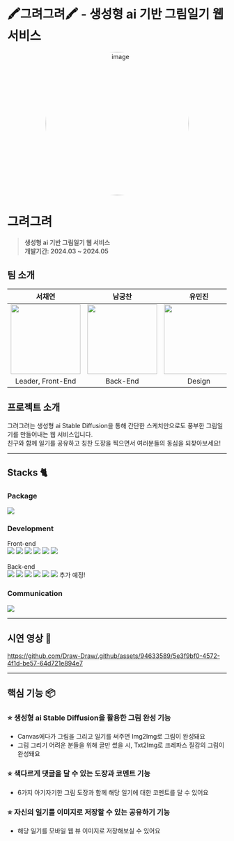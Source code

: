 # 🖍️그려그려🖍️ - 생성형 ai 기반 그림일기 웹 서비스

<div align="center">
<img width="329" alt="image" src="https://github.com/Draw-Draw/.github/assets/94633589/687efde9-5d6a-4b93-9bbe-4f515d252ba7" style="border-radius: 100%;">

</div>


# 그려그려
> **생성형 ai 기반 그림일기 웹 서비스** <br/>
> **개발기간: 2024.03 ~ 2024.05**


## 팀 소개

|      서채연       |          남궁찬         |       유민진         |                                                                                                               
| :------------------------------------------------------------------------------: | :---------------------------------------------------------------------------------------------------------------------------------------------------: | :---------------------------------------------------------------------------------------------------------------------------------------------------------------------------------------------------: | 
| <a href="https://github.com/seocylucky"> <img width="160px" src="https://github.com/Draw-Draw/.github/assets/94633589/503d8975-fa59-460d-bafd-37a8c0830aff" > </a> | <a href="https://github.com/Chan531"> <img width="160px" src="https://github.com/Draw-Draw/.github/assets/94633589/77e4e5f3-0f49-4764-ae29-baacabc03c5d" > </a>   | <img width="160px" src="https://github.com/Draw-Draw/.github/assets/94633589/84cf3874-0928-462f-ab06-b04ec40ceb9b" >   |
| Leader, Front-End | Back-End | Design |

## 프로젝트 소개

그려그려는 생성형 ai Stable Diffusion을 통해 간단한 스케치만으로도 풍부한 그림일기를 만들어내는 웹 서비스입니다. <br/>
친구와 함께 일기를 공유하고 칭찬 도장을 찍으면서 여러분들의 동심을 되찾아보세요!

---

## Stacks 🐈       

### Package
<img src="https://img.shields.io/badge/Yarn-241D53?style=flat-square&logo=Yarn&logoColor=white"> 

### Development
Front-end
<br>
<img src="https://img.shields.io/badge/TypeScript-0E6BC0?style=flat-square&logo=TypeScript&logoColor=white">
<img src="https://img.shields.io/badge/React-53CFF6?style=flat-square&logo=React&logoColor=white">
<img src="https://img.shields.io/badge/Recoil-0E6BC0?style=flat-square&logo=Recoil&logoColor=white">
<img src="https://img.shields.io/badge/StyledComponents-D05880?style=flat-square&logo=styled-components&logoColor=white">
<img src="https://img.shields.io/badge/ESLint-FB2643?style=flat-square&logo=ESLint&logoColor=white">
<img src="https://img.shields.io/badge/Prettier-F4AB31?style=flat-square&logo=Prettier&logoColor=white">
<br>
<br>
Back-end
<br>
<img src="https://img.shields.io/badge/springboot-#6DB33F?style=flat-square&logo=springboot&logoColor=white">
<img src="https://img.shields.io/badge/amazonec2-#FF9900?style=flat-square&logo=amazonec2&logoColor=white">
<img src="https://img.shields.io/badge/amazonrds-#527FFF?style=flat-square&logo=amazonrds&logoColor=white">
<img src="https://img.shields.io/badge/amazons3-#569A31?style=flat-square&logo=amazons3&logoColor=white">
<img src="https://img.shields.io/badge/nginx-#009639?style=flat-square&logo=nginx&logoColor=white">
<img src="https://img.shields.io/badge/PostgreSQL-#4169E1?style=for-the-badge&logo=PostgreSQL&logoColor=white">
추가 예정!

### Communication
<img src="https://img.shields.io/badge/Notion-000000?style=flat-square&logo=Notion&logoColor=white">

---
## 시연 영상 🎥


https://github.com/Draw-Draw/.github/assets/94633589/5e3f9bf0-4572-4f1d-be57-64d721e894e7


---
## 핵심 기능 📦

### ⭐️ 생성형 ai Stable Diffusion을 활용한 그림 완성 기능
- Canvas에다가 그림을 그리고 일기를 써주면 Img2Img로 그림이 완성돼요
- 그림 그리기 어려운 분들을 위해 글만 썼을 시, Txt2Img로 크레파스 질감의 그림이 완성돼요

### ⭐️ 색다르게 댓글을 달 수 있는 도장과 코멘트 기능
- 6가지 아기자기한 그림 도장과 함께 해당 일기에 대한 코멘트를 달 수 있어요

### ⭐️ 자신의 일기를 이미지로 저장할 수 있는 공유하기 기능
- 해당 일기를 모바일 웹 뷰 이미지로 저장해보실 수 있어요

